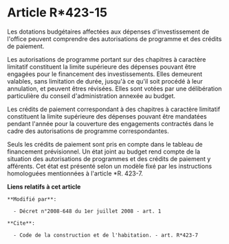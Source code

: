 # Article R*423-15

Les dotations budgétaires affectées aux dépenses d'investissement de l'office peuvent comprendre des autorisations de
programme et des crédits de paiement. 

Les autorisations de programme portant sur des chapitres à caractère limitatif constituent la limite supérieure des dépenses
pouvant être engagées pour le financement des investissements. Elles demeurent valables, sans limitation de durée, jusqu'à ce
qu'il soit procédé à leur annulation, et peuvent êtres révisées. Elles sont votées par une délibération particulière du
conseil d'administration annexée au budget. 

Les crédits de paiement correspondant à des chapitres à caractère limitatif constituent la limite supérieure des dépenses
pouvant être mandatées pendant l'année pour la couverture des engagements contractés dans le cadre des autorisations de
programme correspondantes. 

Seuls les crédits de paiement sont pris en compte dans le tableau de financement prévisionnel. Un état joint au budget rend
compte de la situation des autorisations de programmes et des crédits de paiement y afférents. Cet état est présenté selon un
modèle fixé par les instructions homologuées mentionnées à l'article *R. 423-7.

**Liens relatifs à cet article**

	**Modifié par**:

	  - Décret n°2008-648 du 1er juillet 2008 - art. 1

	**Cite**:

	  - Code de la construction et de l'habitation. - art. R*423-7
